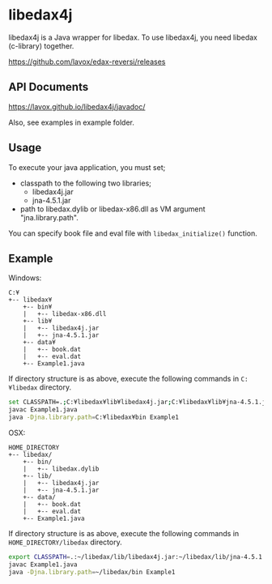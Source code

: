 libedax4j
==========

libedax4j is a Java wrapper for libedax. To use libedax4j, you need libedax (c-library) together.

https://github.com/lavox/edax-reversi/releases

API Documents
--------------
https://lavox.github.io/libedax4j/javadoc/

Also, see examples in example folder.

Usage
------
To execute your java application, you must set;

* classpath to the following two libraries;
    * libedax4j.jar
    * jna-4.5.1.jar
* path to libedax.dylib or libedax-x86.dll as VM argument "jna.library.path".

You can specify book file and eval file with `libedax_initialize()` function.

Example
--------
Windows:
```
C:¥
+-- libedax¥
    +-- bin¥
    |   +-- libedax-x86.dll
    +-- lib¥
    |   +-- libedax4j.jar
    |   +-- jna-4.5.1.jar
    +-- data¥
    |   +-- book.dat
    |   +-- eval.dat
    +-- Example1.java
```
If directory structure is as above, execute the following commands in `C:¥libedax` directory.
```sh
set CLASSPATH=.;C:¥libedax¥lib¥libedax4j.jar;C:¥libedax¥lib¥jna-4.5.1.jar
javac Example1.java
java -Djna.library.path=C:¥libedax¥bin Example1
```

OSX:
```
HOME_DIRECTORY
+-- libedax/
    +-- bin/
    |   +-- libedax.dylib
    +-- lib/
    |   +-- libedax4j.jar
    |   +-- jna-4.5.1.jar
    +-- data/
    |   +-- book.dat
    |   +-- eval.dat
    +-- Example1.java
```
If directory structure is as above, execute the following commands in `HOME_DIRECTORY/libedax` directory.
```sh
export CLASSPATH=.:~/libedax/lib/libedax4j.jar:~/libedax/lib/jna-4.5.1.jar
javac Example1.java
java -Djna.library.path=~/libedax/bin Example1
```
